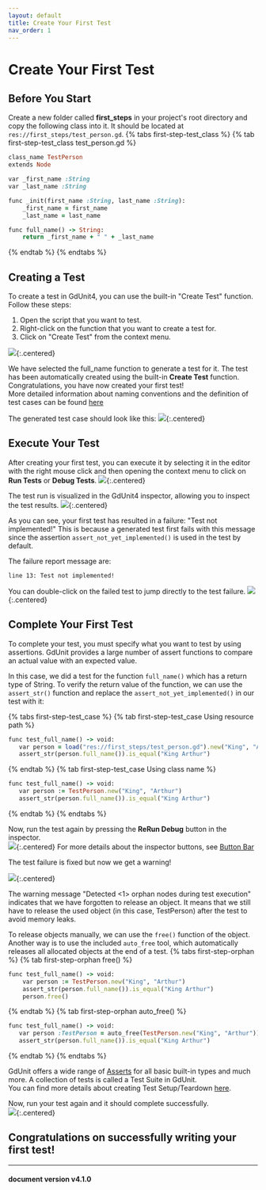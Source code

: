 ```yaml
---
layout: default
title: Create Your First Test
nav_order: 1
---
```


# Create Your First Test

## Before You Start
Create a new folder called **first_steps** in your project's root directory and copy the following class into it. It should be located at `res://first_steps/test_person.gd`.
{% tabs first-step-test_class %}
{% tab first-step-test_class test_person.gd %}
```ruby
class_name TestPerson
extends Node

var _first_name :String
var _last_name :String

func _init(first_name :String, last_name :String):
	_first_name = first_name
	_last_name = last_name

func full_name() -> String:
	return _first_name + " " + _last_name

```
{% endtab %}
{% endtabs %}

## Creating a Test

To create a test in GdUnit4, you can use the built-in "Create Test" function. Follow these steps:

1. Open the script that you want to test.
2. Right-click on the function that you want to create a test for.
3. Click on "Create Test" from the context menu.

![](/gdUnit4/assets/images/first-steps/context-menu.png){:.centered}

We have selected the full_name function to generate a test for it. The test has been automatically created using the built-in **Create Test** function. Congratulations, you have now created your first test!<br>
More detailed information about naming conventions and the definition of test cases can be found [here](/gdUnit4/faq/test-case/#definition)

The generated test case should look like this:
![](/gdUnit4/assets/images/first-steps/generated-test-suite.png){:.centered}


## Execute Your Test

After creating your first test, you can execute it by selecting it in the editor with the right mouse click and then opening the context menu to click on **Run Tests** or **Debug Tests**.
![](/gdUnit4/assets/images/first-steps/run-selected-test-case.png){:.centered}


The test run is visualized in the GdUnit4 inspector, allowing you to inspect the test results.
![](/gdUnit4/assets/images/first-steps/first-test-run-result.png){:.centered}

As you can see, your first test has resulted in a failure: "Test not implemented!" This is because a generated test first fails with this message since the assertion `assert_not_yet_implemented()` is used in the test by default. 

The failure report message are:
```
line 13: Test not implemented!
```

You can double-click on the failed test to jump directly to the test failure.
![](/gdUnit4/assets/images/first-steps/jump-to-failure.png){:.centered}



## Complete Your First Test

To complete your test, you must specify what you want to test by using assertions. GdUnit provides a large number of assert functions to compare an actual value with an expected value.

In this case, we did a test for the function `full_name()` which has a return type of String. To verify the return value of the function, we can use the `assert_str()` function and replace the `assert_not_yet_implemented()` in our test with it:


{% tabs first-step-test_case %}
{% tab first-step-test_case Using resource path %}
```ruby
func test_full_name() -> void:
   var person = load("res://first_steps/test_person.gd").new("King", "Arthur")
   assert_str(person.full_name()).is_equal("King Arthur")
```
{% endtab %}
{% tab first-step-test_case Using class name %}
```ruby
func test_full_name() -> void:
   var person := TestPerson.new("King", "Arthur")
   assert_str(person.full_name()).is_equal("King Arthur")
```
{% endtab %}
{% endtabs %}

Now, run the test again by pressing the **ReRun Debug** button in the inspector.<br>
![](/gdUnit4/assets/images/first-steps/rerun-test.png){:.centered}
For more details about the inspector buttons, see [Button Bar](/gdUnit4/testing/run-tests/#button-bar)


The test failure is fixed but now we get a warning!

![](/gdUnit4/assets/images/first-steps/rerun-test-result.png){:.centered}

The warning message "Detected <1> orphan nodes during test execution" indicates that we have forgotten to release an object. It means that we still have to release the used object (in this case, TestPerson) after the test to avoid memory leaks.

To release objects manually, we can use the `free()` function of the object. Another way is to use the included `auto_free` tool, which automatically releases all allocated objects at the end of a test.
{% tabs first-step-orphan %}
{% tab first-step-orphan free() %}
```ruby
func test_full_name() -> void:
	var person := TestPerson.new("King", "Arthur")
	assert_str(person.full_name()).is_equal("King Arthur")
	person.free()
```
{% endtab %}
{% tab first-step-orphan auto_free() %}
```ruby
func test_full_name() -> void:
   var person :TestPerson = auto_free(TestPerson.new("King", "Arthur"))
   assert_str(person.full_name()).is_equal("King Arthur")
```
{% endtab %}
{% endtabs %}


GdUnit offers a wide range of [Asserts](/gdUnit4/testing/assert/) for all basic built-in types and much more. A collection of tests is called a Test Suite in GdUnit.<br>
You can find more details about creating Test Setup/Teardown [here](/gdUnit4/testing/hooks).

Now, run your test again and it should complete successfully.<br>
![](/gdUnit4/assets/images/first-steps/fixed-rerun-test-result.png){:.centered}

<h2>Congratulations on successfully writing your first test!</h2>

---
<h4> document version v4.1.0 </h4>